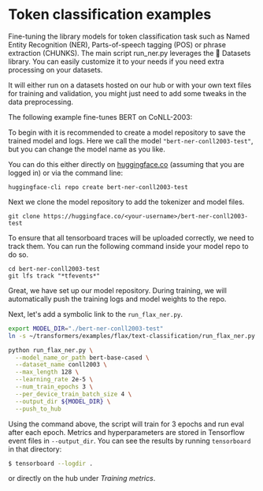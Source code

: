 <!---
Copyright 2021 The Google Flax Team Authors and HuggingFace Team. All rights reserved.

Licensed under the Apache License, Version 2.0 (the "License");
you may not use this file except in compliance with the License.
You may obtain a copy of the License at

    http://www.apache.org/licenses/LICENSE-2.0

Unless required by applicable law or agreed to in writing, software
distributed under the License is distributed on an "AS IS" BASIS,
WITHOUT WARRANTIES OR CONDITIONS OF ANY KIND, either express or implied.
See the License for the specific language governing permissions and
limitations under the License.
-->

# Token classification examples

Fine-tuning the library models for token classification task such as Named Entity Recognition (NER), Parts-of-speech tagging (POS) or phrase extraction (CHUNKS). The main script run_ner.py leverages the 🤗 Datasets library. You can easily customize it to your needs if you need extra processing on your datasets.

It will either run on a datasets hosted on our hub or with your own text files for training and validation, you might just need to add some tweaks in the data preprocessing.

The following example fine-tunes BERT on CoNLL-2003:

To begin with it is recommended to create a model repository to save the trained model and logs.
Here we call the model `"bert-ner-conll2003-test"`, but you can change the model name as you like.

You can do this either directly on [huggingface.co](https://huggingface.co/new) (assuming that
you are logged in) or via the command line:

```
huggingface-cli repo create bert-ner-conll2003-test
```

Next we clone the model repository to add the tokenizer and model files.

```
git clone https://huggingface.co/<your-username>/bert-ner-conll2003-test
```

To ensure that all tensorboard traces will be uploaded correctly, we need to 
track them. You can run the following command inside your model repo to do so.

```
cd bert-ner-conll2003-test
git lfs track "*tfevents*"
```

Great, we have set up our model repository. During training, we will automatically
push the training logs and model weights to the repo.

Next, let's add a symbolic link to the `run_flax_ner.py`.

```bash
export MODEL_DIR="./bert-ner-conll2003-test"
ln -s ~/transformers/examples/flax/text-classification/run_flax_ner.py run_flax_ner.py
```

```bash
python run_flax_ner.py \
  --model_name_or_path bert-base-cased \
  --dataset_name conll2003 \
  --max_length 128 \
  --learning_rate 2e-5 \
  --num_train_epochs 3 \
  --per_device_train_batch_size 4 \
  --output_dir ${MODEL_DIR} \
  --push_to_hub
```

Using the command above, the script will train for 3 epochs and run eval after each epoch. 
Metrics and hyperparameters are stored in Tensorflow event files in `--output_dir`.
You can see the results by running `tensorboard` in that directory:

```bash
$ tensorboard --logdir .
```

or directly on the hub under *Training metrics*.

